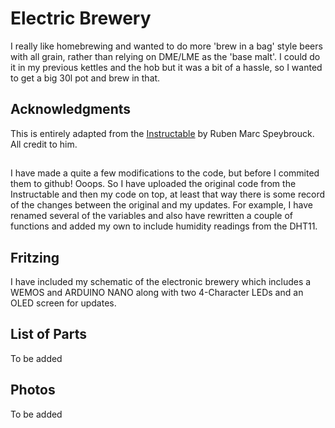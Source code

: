 # Electric Brewery
I really like homebrewing and wanted to do more 'brew in a bag' style beers with all grain, rather than relying on DME/LME as the 'base malt'.
I could do it in my previous kettles and the hob but it was a bit of a hassle, so I wanted to get a big 30l pot and brew in that.

## Acknowledgments
This is entirely adapted from the [Instructable](http://www.instructables.com/id/Fully-Automated-All-Grain-Electric-Beer-Brewery-fo/?ALLSTEPS) by Ruben Marc Speybrouck. All credit to him.

##  
I have made a quite a few modifications to the code, but before I commited them to github! Ooops. So I have uploaded the original code from the Instructable and then my code on top, at least that way there is some record of the changes between the original and my updates. For example, I have renamed several of the variables and also have rewritten a couple of functions and added my own to include humidity readings from the DHT11.

## Fritzing
I have included my schematic of the electronic brewery which includes a WEMOS and ARDUINO NANO along with two 4-Character LEDs and an OLED screen for updates.

## List of Parts

To be added

## Photos

To be added

